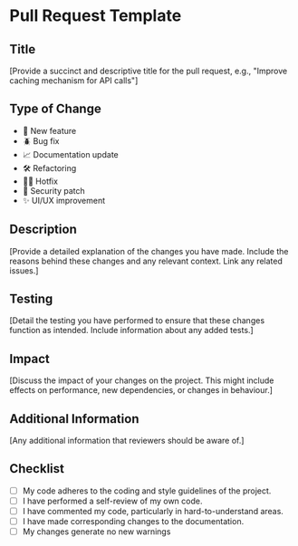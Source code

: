 # Pull Request Template

## Title

[Provide a succinct and descriptive title for the pull request, e.g., "Improve caching mechanism for API calls"]

## Type of Change

- 🚀 New feature
- 🪲 Bug fix
- 📈 Documentation update
- 🛠️ Refactoring
- 🐦‍🔥 Hotfix
- 🔐 Security patch
- ✨ UI/UX improvement

## Description

[Provide a detailed explanation of the changes you have made. Include the reasons behind these changes and any relevant context. Link any related issues.]

## Testing

[Detail the testing you have performed to ensure that these changes function as intended. Include information about any added tests.]

## Impact

[Discuss the impact of your changes on the project. This might include effects on performance, new dependencies, or changes in behaviour.]

## Additional Information

[Any additional information that reviewers should be aware of.]

## Checklist

- [ ] My code adheres to the coding and style guidelines of the project.
- [ ] I have performed a self-review of my own code.
- [ ] I have commented my code, particularly in hard-to-understand areas.
- [ ] I have made corresponding changes to the documentation.
- [ ] My changes generate no new warnings
